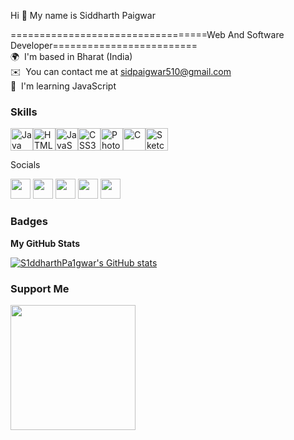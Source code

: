 Hi 👋 My name is Siddharth Paigwar<br>

==================================Web And Software Developer=========================<br> 
🌍  I'm based in Bharat (India)<br>
✉️  You can contact me at [sidpaigwar510@gmail.com](mailto:sidpaigwar510@gmail.com)<br>
🧠  I'm learning JavaScript

### Skills

<p align="left"><a href="https://www.oracle.com/java/" target="_blank" rel="noreferrer"><img src="https://raw.githubusercontent.com/danielcranney/readme-generator/main/public/icons/skills/java-colored.svg" width="36" height="36" alt="Java" /></a><a href="https://developer.mozilla.org/en-US/docs/Glossary/HTML5" target="_blank" rel="noreferrer"><img src="https://raw.githubusercontent.com/danielcranney/readme-generator/main/public/icons/skills/html5-colored.svg" width="36" height="36" alt="HTML5" /></a><a href="https://developer.mozilla.org/en-US/docs/Web/JavaScript" target="_blank" rel="noreferrer"><img src="https://raw.githubusercontent.com/danielcranney/readme-generator/main/public/icons/skills/javascript-colored.svg" width="36" height="36" alt="JavaScript" /></a><a href="https://www.w3.org/TR/CSS/#css" target="_blank" rel="noreferrer"><img src="https://raw.githubusercontent.com/danielcranney/readme-generator/main/public/icons/skills/css3-colored.svg" width="36" height="36" alt="CSS3" /></a><a href="https://www.adobe.com/uk/products/photoshop.html" target="_blank" rel="noreferrer"><img src="https://raw.githubusercontent.com/danielcranney/readme-generator/main/public/icons/skills/photoshop-colored-dark.svg" width="36" height="36" alt="Photoshop" /></a><a href="https://docs.microsoft.com/en-us/cpp/?view=msvc-170" target="_blank" rel="noreferrer"><img src="https://raw.githubusercontent.com/danielcranney/readme-generator/main/public/icons/skills/c-colored.svg" width="36" height="36" alt="C" /></a><a href="https://www.sketch.com/" target="_blank" rel="noreferrer"><img src="https://raw.githubusercontent.com/danielcranney/readme-generator/main/public/icons/skills/sketch-colored.svg" width="36" height="36" alt="Sketch" /></a></p>
 Socials<p align="left"> <a href="https://discord.com/users/5115" target="_blank" ><img src="https://raw.githubusercontent.com/danielcranney/readme-generator/main/public/icons/socials/discord.svg" width="32" height="32" /></a> <a href="https://www.github.com/S1ddharthPa1gwar" target="_blank" rel="noreferrer"><img src="https://raw.githubusercontent.com/danielcranney/readme-generator/main/public/icons/socials/github-dark.svg" width="32" height="32" /></a> <a href="https://www.instagram.com/kid_of_the_prophecy/" target="_blank" rel="noreferrer"><img src="https://raw.githubusercontent.com/danielcranney/readme-generator/main/public/icons/socials/instagram.svg" width="32" height="32" /></a> <a href="https://www.linkedin.com/in/siddharthpaigwar/" target="_blank" rel="noreferrer"><img src="https://raw.githubusercontent.com/danielcranney/readme-generator/main/public/icons/socials/linkedin.svg" width="32" height="32" /></a> <a href="http://www.medium.com/@hooman_giraffe" target="_blank" rel="noreferrer"><img src="https://raw.githubusercontent.com/danielcranney/readme-generator/main/public/icons/socials/medium-dark.svg"  width="32" height="32" /></a><!-- <a href="https://www.twitter.com/hooman_giraffe" target="_blank" rel="noreferrer"><img src="https://raw.githubusercontent.com/danielcranney/readme-generator/main/public/icons/socials/twitter.svg" width="32" height="32" /></a> --> </p>

### Badges

<b>My GitHub Stats</b>

<a href="http://www.github.com/S1ddharthPa1gwar"><img src="https://github-readme-stats.vercel.app/api?username=S1ddharthPa1gwar&show_icons=true&hide=&count_private=true&title_color=0891b2&text_color=ffffff&icon_color=0891b2&bg_color=1c1917&hide_border=true&show_icons=true" alt="S1ddharthPa1gwar's GitHub stats" /></a>

<!-- <a href="https://github.com/S1ddharthPa1gwar" align="left"><img src="https://github-readme-stats.vercel.app/api/top-langs/?username=S1ddharthPa1gwar&langs_count=10&title_color=0891b2&text_color=ffffff&icon_color=0891b2&bg_color=1c1917&hide_border=true&locale=en&custom_title=Top%20%Languages" alt="Top Languages" /></a> -->

### Support Me

<a href="https://www.buymeacoffee.com/S1ddharth"><img src="https://cdn.buymeacoffee.com/buttons/v2/default-yellow.png" width="200" /></a>
<!-- ### Hi there 👋`-->

<!--
**S1ddharthPa1gwar/S1ddharthPa1gwar** is a ✨ _special_ ✨ repository because its `README.md` (this file) appears on your GitHub profile.

Here are some ideas to get you started:

- 🔭 I’m currently working on ...
- 🌱 I’m currently learning ...
- 👯 I’m looking to collaborate on ...
- 🤔 I’m looking for help with ...
- 💬 Ask me about ...
- 📫 How to reach me: ...
- 😄 Pronouns: ...
- ⚡ Fun fact: ...
-->
